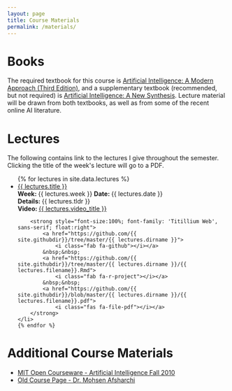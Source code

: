 ```yaml
---
layout: page
title: Course Materials
permalink: /materials/
---
```


# Books
The required textbook for this course is [Artificial Intelligence: A Modern Approach (Third Edition)](http://aima.cs.berkeley.edu/), and a supplementary textbook (recommended, but not required) is [Artificial Intelligence: A New Synthesis](http://www.amazon.com/Artificial-Intelligence-Synthesis-Morgan-Kaufmann/dp/1558604677). Lecture material will be drawn from both textbooks, as well as from some of the recent online AI literature.

# Lectures
The following contains link to the lectures I give throughout the semester. Clicking the title of the week's lecture will go to a PDF.

<!--
embedded in the user's browser, by default. The bottom right icons link to the Github directory for the lecture (<i class="fab fa-github"></i>), the R Markdown document for the lecture (<i class="fab fa-r-project"></i>), and a PDF, embedded on Github, for the lecture (<i class="fas fa-file-pdf"></i>).
-->

<ul id="archive">
	{% for lectures in site.data.lectures %}
	<li class="archiveposturl">
		<span>
			<a href="{{ site.url }}/{{ lectures.dirname }}/{{ lectures.filename }}.pdf">{{ lectures.title }}</a>
		</span>
		<br>
		<span>
			<strong> Week: </strong> {{ lectures.week }}
			<strong> Date: </strong> {{ lectures.date }}
		</span>
		<br>
		<span class = "postlower">
		<strong>
			Details:
		</strong>
			{{ lectures.tldr }}
		</span>
		<br>
		<span class = "postlower">
		<strong>
			Video:
		</strong>
			<a href="{{ lectures.video_link }}">{{ lectures.video_title }}</a>
		</span>
		
		<strong style="font-size:100%; font-family: 'Titillium Web', sans-serif; float:right">
			<a href="https://github.com/{{ site.githubdir}}/tree/master/{{ lectures.dirname }}">
				<i class="fab fa-github"></i></a>
			&nbsp;&nbsp;
			<a href="https://github.com/{{ site.githubdir}}/tree/master/{{ lectures.dirname }}/{{ lectures.filename}}.Rmd">
				<i class="fab fa-r-project"></i></a>
			&nbsp;&nbsp;
			<a href="https://github.com/{{ site.githubdir}}/blob/master/{{ lectures.dirname }}/{{ lectures.filename}}.pdf">
				<i class="fas fa-file-pdf"></i></a>
		</strong>
	</li>
	{% endfor %}
</ul>

# Additional Course Materials
- [MIT Open Courseware - Artificial Intelligence Fall 2010](https://ocw.mit.edu/courses/electrical-engineering-and-computer-science/6-034-artificial-intelligence-fall-2010/)
- [Old Course Page - Dr. Mohsen Afsharchi](http://cv.znu.ac.ir/afsharchim/AI/AI.htm)

